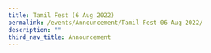 ```yaml
---
title: Tamil Fest (6 Aug 2022)
permalink: /events/Announcement/Tamil-Fest-06-Aug-2022/
description: ""
third_nav_title: Announcement
---
```


